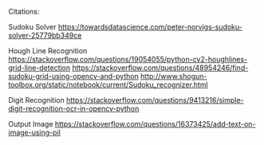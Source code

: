 Citations:

Sudoku Solver
https://towardsdatascience.com/peter-norvigs-sudoku-solver-25779bb349ce

Hough Line Recognition 
https://stackoverflow.com/questions/19054055/python-cv2-houghlines-grid-line-detection 
https://stackoverflow.com/questions/48954246/find-sudoku-grid-using-opencv-and-python 
http://www.shogun-toolbox.org/static/notebook/current/Sudoku_recognizer.html

Digit Recognition
https://stackoverflow.com/questions/9413216/simple-digit-recognition-ocr-in-opencv-python

Output Image
https://stackoverflow.com/questions/16373425/add-text-on-image-using-pil

